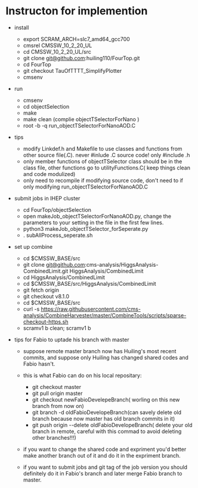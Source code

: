 # Instructon for implemention
* install 
  * export SCRAM_ARCH=slc7_amd64_gcc700
  * cmsrel CMSSW_10_2_20_UL
  * cd CMSSW_10_2_20_UL/src
  * git clone git@github.com:huiling110/FourTop.git 
  * cd FourTop
  * git checkout  TauOfTTTT_SimplifyPlotter
  * cmsenv
 * run
   * cmsenv
   * cd objectSelection
   * make 
   * make clean (complie objectTSelectorForNano )
   * root -b -q run_objectTSelectorForNanoAOD.C
 * tips
   * modify Linkdef.h and Makefile to use classes and functions from other source file(.C). never #inlude .C source code! only #include .h
   * only member functions of objectTSelector class should be in the class file, other functions go to utilityFunctions.C( keep things clean and code modulized)
   * only need to recompile if modifying source code, don't need to if only modifying run_objectTSelectorForNanoAOD.C


 * submit jobs in IHEP cluster
    * cd FourTop/objectSelection
    * open makeJob_objectTSelectorForNanoAOD.py, change the parameters to your setting in the file in the first few lines.
    * python3 makeJob_objectTSelector_forSeperate.py
    * . subAllProcess_seperate.sh

 * set up combine
    * cd $CMSSW_BASE/src
    * git clone git@github.com:cms-analysis/HiggsAnalysis-CombinedLimit.git HiggsAnalysis/CombinedLimit
    * cd HiggsAnalysis/CombinedLimit
    * cd $CMSSW_BASE/src/HiggsAnalysis/CombinedLimit
    * git fetch origin
    * git checkout v8.1.0
    * cd $CMSSW_BASE/src
    * curl -s https://raw.githubusercontent.com/cms-analysis/CombineHarvester/master/CombineTools/scripts/sparse-checkout-https.sh
    * scramv1 b clean; scramv1 b

 * tips for Fabio to uptade his branch with master
    * suppose remote master branch now has Huiling's most recent commits, and suppose only Huiling has changed shared codes and Fabio hasn't. 
    * this is what Fabio can do on his local repositary:
        * git checkout master 
        * git pull origin master
        * git checkout newFabioDevelepeBranch( worling on this new branch from now on)
        * git branch -d oldFabioDevelopeBranch(can savely delete old branch because now master has old branch commits in it)
        * git push origin --delete oldFabioDevelopeBranch( delete your old branch in remote, careful with this commad to avoid deleting other branches!!!)
       
    * if you want to change the shared code and expriment you'd better make another branch out of it and do it in the expriment branch.
    * if you want to submit jobs and git tag of the job version you should definitely do it in Fabio's branch and later merge Fabio branch to master.
  
      
     
